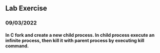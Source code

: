 ## Lab Exercise 
### 09/03/2022
#### In C fork and create a new child process. In child process execute an infinite process, then kill it with parent process by executing kill command.

